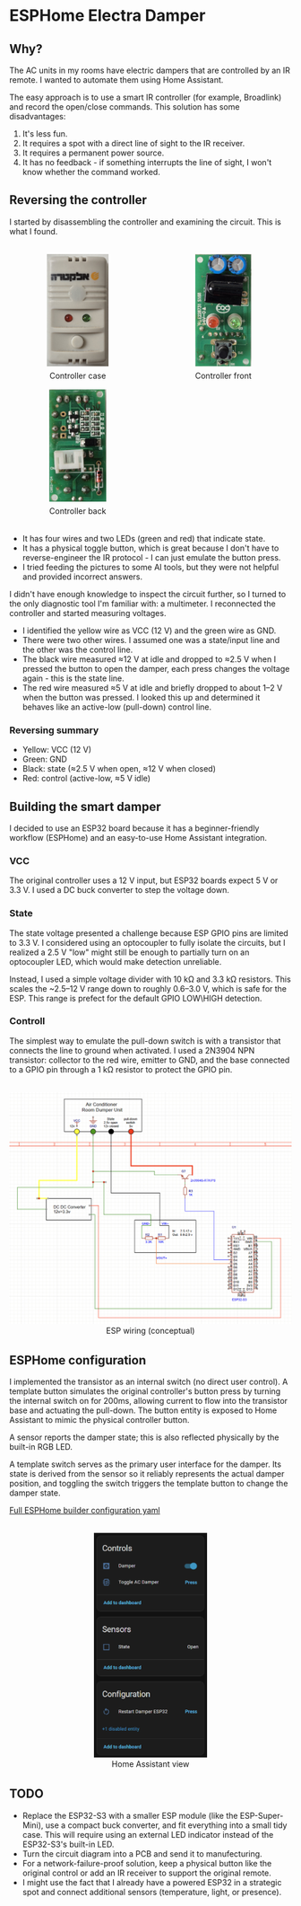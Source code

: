 # ESPHome Electra Damper

## Why?
The AC units in my rooms have electric dampers that are controlled by an IR remote. I wanted to automate them using Home Assistant.

The easy approach is to use a smart IR controller (for example, Broadlink) and record the open/close commands. This solution has some disadvantages:

1. It's less fun.
2. It requires a spot with a direct line of sight to the IR receiver.
3. It requires a permanent power source.
4. It has no feedback - if something interrupts the line of sight, I won't know whether the command worked.

## Reversing the controller
I started by disassembling the controller and examining the circuit. This is what I found.
<div style="display: grid; grid-template-columns: repeat(auto-fit, minmax(200px, 1fr)); gap: 1rem; margin: 2rem 0; align-items: start; justify-items: center;">
  <figure style="margin: 0; text-align: center; display:flex; flex-direction:column; align-items:center;">
    <img src="original%20controller%20case.jpg" alt="Controller case" style="max-width: 100%; height: 200px; object-fit: contain; display:block;" />
    <figcaption style="margin-top: 0.5rem;">Controller case</figcaption>
  </figure>
  <figure style="margin: 0; text-align: center; display:flex; flex-direction:column; align-items:center;">
    <img src="original%20controller%20front.jpg" alt="Controller front" style="max-width: 100%; height: 200px; object-fit: contain; display:block;" />
    <figcaption style="margin-top: 0.5rem;">Controller front</figcaption>
  </figure>
  <figure style="margin: 0; text-align: center; display:flex; flex-direction:column; align-items:center;">
    <img src="original%20controller%20back.jpg" alt="Controller back" style="max-width: 100%; height: 200px; object-fit: contain; display:block;" />
    <figcaption style="margin-top: 0.5rem;">Controller back</figcaption>
  </figure>
</div>


- It has four wires and two LEDs (green and red) that indicate state.
- It has a physical toggle button, which is great because I don't have to reverse-engineer the IR protocol - I can just emulate the button press.
- I tried feeding the pictures to some AI tools, but they were not helpful and provided incorrect answers.

I didn't have enough knowledge to inspect the circuit further, so I turned to the only diagnostic tool I'm familiar with: a multimeter. I reconnected the controller and started measuring voltages.

- I identified the yellow wire as VCC (12 V) and the green wire as GND.
- There were two other wires. I assumed one was a state/input line and the other was the control line.
- The black wire measured ≈12 V at idle and dropped to ≈2.5 V when I pressed the button to open the damper, each press changes the voltage again - this is the state line.
- The red wire measured ≈5 V at idle and briefly dropped to about 1–2 V when the button was pressed. I looked this up and determined it behaves like an active-low (pull-down) control line.
### Reversing summary

- Yellow: VCC (12 V)
- Green: GND
- Black: state (≈2.5 V when open, ≈12 V when closed)
- Red: control (active-low, ≈5 V idle)

## Building the smart damper
I decided to use an ESP32 board because it has a beginner-friendly workflow (ESPHome) and an easy-to-use Home Assistant integration.
### VCC
The original controller uses a 12 V input, but ESP32 boards expect 5 V or 3.3 V. I used a DC buck converter to step the voltage down.

### State
The state voltage presented a challenge because ESP GPIO pins are limited to 3.3 V. I considered using an optocoupler to fully isolate the circuits, but I realized a 2.5 V "low" might still be enough to partially turn on an optocoupler LED, which would make detection unreliable.

Instead, I used a simple voltage divider with 10 kΩ and 3.3 kΩ resistors. This scales the ~2.5–12 V range down to roughly 0.6–3.0 V, which is safe for the ESP. This range is prefect for the default GPIO LOW\HIGH detection.

### Controll
The simplest way to emulate the pull-down switch is with a transistor that connects the line to ground when activated. I used a 2N3904 NPN transistor: collector to the red wire, emitter to GND, and the base connected to a GPIO pin through a 1 kΩ resistor to protect the GPIO pin.

<div style="display: grid; grid-template-columns: minmax(auto, 800px); justify-content: center; margin: 2rem 0;">
  <figure style="margin: 0; text-align: center;">
    <img src="esp%20circuit%20diagram.jpg" alt="ESP circuit diagram" style="max-width: 100%; height: auto;" />
    <figcaption>ESP wiring (conceptual)</figcaption>
  </figure>
</div>

## ESPHome configuration
I implemented the transistor as an internal switch (no direct user control). A template button simulates the original controller's button press by turning the internal switch on for 200ms, allowing current to flow into the transistor base and actuating the pull-down. The button entity is exposed to Home Assistant to mimic the physical controller button.

A sensor reports the damper state; this is also reflected physically by the built-in RGB LED.

A template switch serves as the primary user interface for the damper. Its state is derived from the sensor so it reliably represents the actual damper position, and toggling the switch triggers the template button to change the damper state.

[Full ESPHome builder configuration yaml](esphome-damper.yaml)

<div style="display: grid; grid-template-columns: minmax(auto, 600px); justify-content: center; margin: 2rem 0;">
  <figure style="margin: 0; text-align: center;">
    <img src="ha_device.png" alt="Home Assistant" style="max-width: 100%; height: auto; max-height: 400px;" />
    <figcaption>Home Assistant view</figcaption>
  </figure>
</div>

## TODO
* Replace the ESP32-S3 with a smaller ESP module (like the ESP-Super-Mini), use a compact buck converter, and fit everything into a small tidy case. This will require using an external LED indicator instead of the ESP32-S3's built-in LED.
* Turn the circuit diagram into a PCB and send it to manufecturing.
* For a network-failure-proof solution, keep a physical button like the original control or add an IR receiver to support the original remote.
* I might use the fact that I already have a powered ESP32 in a strategic spot and connect additional sensors (temperature, light, or presence).
